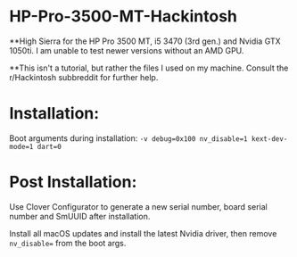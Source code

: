 # HP-Pro-3500-MT-Hackintosh

**High Sierra for the HP Pro 3500 MT, i5 3470 (3rd gen.) and Nvidia GTX 1050ti. I am unable to test newer versions without an AMD GPU.

**This isn't a tutorial, but rather the files I used on my machine. Consult the r/Hackintosh subbreddit for further help.

# Installation:

Boot arguments during installation:
``-v debug=0x100 nv_disable=1 kext-dev-mode=1 dart=0``

# Post Installation:

Use Clover Configurator to generate a new serial number, board serial number and SmUUID after installation.

Install all macOS updates and install the latest Nvidia driver, then remove `nv_disable=` from the boot args.
